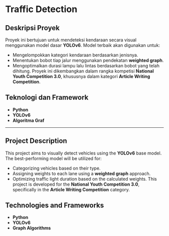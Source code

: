 # Traffic Detection

## Deskripsi Proyek

Proyek ini bertujuan untuk mendeteksi kendaraan secara visual menggunakan model dasar **YOLOv6**. Model terbaik akan digunakan untuk:
- Mengelompokkan kategori kendaraan berdasarkan jenisnya.
- Menentukan bobot tiap jalur menggunakan pendekatan **weighted graph**.
- Mengoptimalkan durasi lampu lalu lintas berdasarkan bobot yang telah dihitung.
Proyek ini dikembangkan dalam rangka kompetisi **National Youth Competition 3.0**, khususnya dalam kategori **Article Writing Competition**.

## Teknologi dan Framework
- **Python**
- **YOLOv6**
- **Algoritma Graf**

---

## Project Description

This project aims to visually detect vehicles using the **YOLOv6** base model. The best-performing model will be utilized for:
- Categorizing vehicles based on their type.
- Assigning weights to each lane using a **weighted graph** approach.
- Optimizing traffic light duration based on the calculated weights.
This project is developed for the **National Youth Competition 3.0**, specifically in the **Article Writing Competition** category.

## Technologies and Frameworks
- **Python**
- **YOLOv6**
- **Graph Algorithms**

